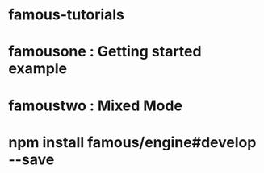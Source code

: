 # famous-tutorials

# famousone : Getting started example

# famoustwo : Mixed Mode
# npm install famous/engine#develop --save
